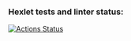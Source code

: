 ### Hexlet tests and linter status:
[![Actions Status](https://github.com/aramcheg/php-project-45/workflows/hexlet-check/badge.svg)](https://github.com/aramcheg/php-project-45/actions)